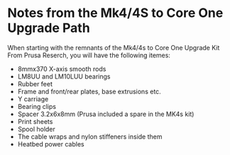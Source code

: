 # Notes from the Mk4/4S to Core One Upgrade Path

When starting with the remnants of the Mk4/4s to Core One Upgrade Kit From Prusa Reserch, you will have the following itemes:

- 8mmx370 X-axis smooth rods
- LM8UU and LM10LUU bearings
- Rubber feet
- Frame and front/rear plates, base extrusions etc.
- Y carriage
- Bearing clips
- Spacer 3.2x6x8mm (Prusa included a spare in the MK4s kit)
- Print sheets
- Spool holder
- The cable wraps and nylon stiffeners inside them
- Heatbed power cables